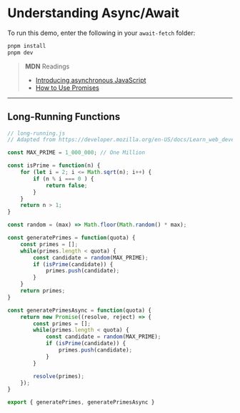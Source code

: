 # Understanding Async/Await

To run this demo, enter the following in your `await-fetch` folder:

```ps
pnpm install
pnpm dev
```

> **MDN** Readings
>
> - [Introducing asynchronous JavaScript](https://developer.mozilla.org/en-US/docs/Learn_web_development/Extensions/Async_JS/Introducing)
> - [How to Use Promises](https://developer.mozilla.org/en-US/docs/Learn_web_development/Extensions/Async_JS/Promises)

----

## Long-Running Functions

```js
// long-running.js
// Adapted from https://developer.mozilla.org/en-US/docs/Learn_web_development/Extensions/Async_JS/Introducing

const MAX_PRIME = 1_000_000; // One Million

const isPrime = function(n) {
    for (let i = 2; i <= Math.sqrt(n); i++) {
        if (n % i === 0 ) {
            return false;
        }
    }
    return n > 1;
}

const random = (max) => Math.floor(Math.random() * max);

const generatePrimes = function(quota) {
    const primes = [];
    while(primes.length < quota) {
        const candidate = random(MAX_PRIME);
        if (isPrime(candidate)) {
            primes.push(candidate);
        }
    }
    return primes;
}

const generatePrimesAsync = function(quota) {
    return new Promise((resolve, reject) => {
        const primes = [];
        while(primes.length < quota) {
            const candidate = random(MAX_PRIME);
            if (isPrime(candidate)) {
                primes.push(candidate);
            }
        }

        resolve(primes);
    });
}

export { generatePrimes, generatePrimesAsync }
```
